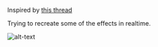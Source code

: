 Inspired by [this thread](https://www.reddit.com/r/math/comments/627wix/chaotic_set_of_equations/)

Trying to recreate some of the effects in realtime.

![alt-text](https://raw.githubusercontent.com/danslocombe/chaotic-vector-fields/master/record/demo.gif "Demo gif")


